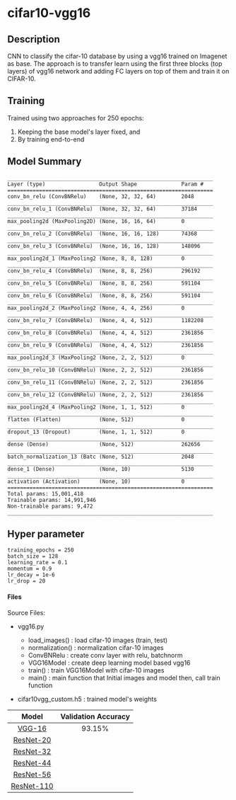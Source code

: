 # cifar10-vgg16

## Description
CNN to classify the cifar-10 database by using a vgg16 trained on Imagenet as base.
The approach is to transfer learn using the first three blocks (top layers) of vgg16 network and adding FC layers on top of them and train it on CIFAR-10. 

## Training
Trained using two approaches for 250 epochs:
1. Keeping the base model's layer fixed, and
2. By training end-to-end

## Model Summary
    _________________________________________________________________
    Layer (type)                 Output Shape              Param #   
    =================================================================
    conv_bn_relu (ConvBNRelu)    (None, 32, 32, 64)        2048      
    _________________________________________________________________
    conv_bn_relu_1 (ConvBNRelu)  (None, 32, 32, 64)        37184     
    _________________________________________________________________
    max_pooling2d (MaxPooling2D) (None, 16, 16, 64)        0         
    _________________________________________________________________
    conv_bn_relu_2 (ConvBNRelu)  (None, 16, 16, 128)       74368     
    _________________________________________________________________
    conv_bn_relu_3 (ConvBNRelu)  (None, 16, 16, 128)       148096    
    _________________________________________________________________
    max_pooling2d_1 (MaxPooling2 (None, 8, 8, 128)         0         
    _________________________________________________________________
    conv_bn_relu_4 (ConvBNRelu)  (None, 8, 8, 256)         296192    
    _________________________________________________________________
    conv_bn_relu_5 (ConvBNRelu)  (None, 8, 8, 256)         591104    
    _________________________________________________________________
    conv_bn_relu_6 (ConvBNRelu)  (None, 8, 8, 256)         591104    
    _________________________________________________________________
    max_pooling2d_2 (MaxPooling2 (None, 4, 4, 256)         0         
    _________________________________________________________________
    conv_bn_relu_7 (ConvBNRelu)  (None, 4, 4, 512)         1182208   
    _________________________________________________________________
    conv_bn_relu_8 (ConvBNRelu)  (None, 4, 4, 512)         2361856   
    _________________________________________________________________
    conv_bn_relu_9 (ConvBNRelu)  (None, 4, 4, 512)         2361856   
    _________________________________________________________________
    max_pooling2d_3 (MaxPooling2 (None, 2, 2, 512)         0         
    _________________________________________________________________
    conv_bn_relu_10 (ConvBNRelu) (None, 2, 2, 512)         2361856   
    _________________________________________________________________
    conv_bn_relu_11 (ConvBNRelu) (None, 2, 2, 512)         2361856   
    _________________________________________________________________
    conv_bn_relu_12 (ConvBNRelu) (None, 2, 2, 512)         2361856   
    _________________________________________________________________
    max_pooling2d_4 (MaxPooling2 (None, 1, 1, 512)         0         
    _________________________________________________________________
    flatten (Flatten)            (None, 512)               0         
    _________________________________________________________________
    dropout_13 (Dropout)         (None, 1, 1, 512)         0         
    _________________________________________________________________
    dense (Dense)                (None, 512)               262656    
    _________________________________________________________________
    batch_normalization_13 (Batc (None, 512)               2048      
    _________________________________________________________________
    dense_1 (Dense)              (None, 10)                5130      
    _________________________________________________________________
    activation (Activation)      (None, 10)                0         
    =================================================================
    Total params: 15,001,418
    Trainable params: 14,991,946
    Non-trainable params: 9,472
    _________________________________________________________________

## Hyper parameter
    training_epochs = 250
    batch_size = 128
    learning_rate = 0.1
    momentum = 0.9
    lr_decay = 1e-6
    lr_drop = 20



#### Files
Source Files:

- vgg16.py
    - load_images() : load cifar-10 images (train, test)
    - normalization() : normalization cifar-10 images
    - ConvBNRelu : create conv layer with relu,  batchnorm
    - VGG16Model  : create deep learning model based vgg16
    - train() : train VGG16Model with cifar-10 images
    - main() : main function that Initial images and model then, call train function
    
    
- cifar10vgg_custom.h5 : trained model's weights


|Model|Validation Accuracy
|:------:|:---:|
|[VGG-16](https://github.com/SeHwanJoo/cifar10-vgg16)|93.15%|
|[ResNet-20](https://github.com/SeHwanJoo/cifar10-ResNet)||
|[ResNet-32](https://github.com/SeHwanJoo/cifar10-ResNet)||
|[ResNet-44](https://github.com/SeHwanJoo/cifar10-ResNet)||
|[ResNet-56](https://github.com/SeHwanJoo/cifar10-ResNet)||
|[ResNet-110](https://github.com/SeHwanJoo/cifar10-ResNet)||
